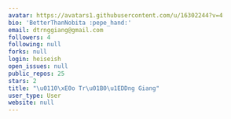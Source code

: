 ```yaml
---
avatar: https://avatars1.githubusercontent.com/u/16302244?v=4
bio: 'BetterThanNobita :pepe_hand:'
email: dtrnggiang@gmail.com
followers: 4
following: null
forks: null
login: heiseish
open_issues: null
public_repos: 25
stars: 2
title: "\u0110\xE0o Tr\u01B0\u1EDDng Giang"
user_type: User
website: null
---
```

